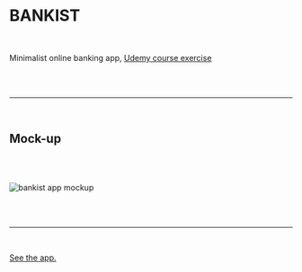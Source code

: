 # BANKIST

<br>

Minimalist online banking app, [Udemy course exercise](https://www.udemy.com/course/the-complete-javascript-course/learn/lecture/22648713#notes)

<br><br>

---

<br> 

## Mock-up
<br><br>

![bankist app mockup]("./img/bankist-mockup.png)

<br><br>

---

<br>

[See the app.](https://emarekica.github.io/bankist/)

<br><br>
